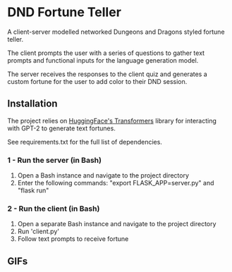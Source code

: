 # DND Fortune Teller
A client-server modelled networked Dungeons and Dragons styled fortune teller.

The client prompts the user with a series of questions to gather text prompts and functional inputs for the language generation model.

The server receives the responses to the client quiz and generates a custom fortune for the user to add color to their DND session.

## Installation
The project relies on [HuggingFace's Transformers](https://huggingface.co/docs/transformers/index) library for interacting with GPT-2 to generate text fortunes.

See requirements.txt for the full list of dependencies.

### 1 - Run the server (in Bash)
1) Open a Bash instance and navigate to the project directory
2) Enter the following commands: "export FLASK_APP=server.py" and "flask run"

### 2 - Run the client (in Bash)
1) Open a separate Bash instance and navigate to the project directory
2) Run 'client.py'
3) Follow text prompts to receive fortune

## GIFs

